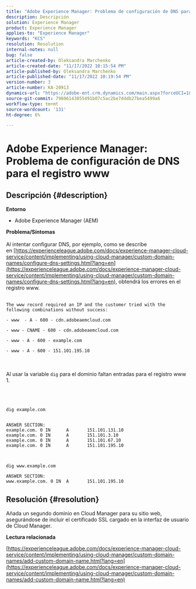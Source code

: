 ```yaml
---
title: "Adobe Experience Manager: Problema de configuración de DNS para el registro www"
description: Descripción
solution: Experience Manager
product: Experience Manager
applies-to: "Experience Manager"
keywords: "KCS"
resolution: Resolution
internal-notes: null
bug: false
article-created-by: Oleksandra Marchenko
article-created-date: "11/17/2022 10:15:54 PM"
article-published-by: Oleksandra Marchenko
article-published-date: "11/17/2022 10:19:54 PM"
version-number: 3
article-number: KA-20913
dynamics-url: "https://adobe-ent.crm.dynamics.com/main.aspx?forceUCI=1&pagetype=entityrecord&etn=knowledgearticle&id=23bab462-c566-ed11-9561-6045bd006b25"
source-git-commit: 79806143055491b07c5ac2be7dddb27bea5499a6
workflow-type: tm+mt
source-wordcount: '131'
ht-degree: 6%

---
```


# Adobe Experience Manager: Problema de configuración de DNS para el registro www

## Descripción {#description}

<b>Entorno</b>
- Adobe Experience Manager (AEM)

<b>Problema/Síntomas</b><br><br>Al intentar configurar DNS, por ejemplo, como se describe en [https://experienceleague.adobe.com/docs/experience-manager-cloud-service/content/implementing/using-cloud-manager/custom-domain-names/configure-dns-settings.html?lang=en](https://experienceleague.adobe.com/docs/experience-manager-cloud-service/content/implementing/using-cloud-manager/custom-domain-names/configure-dns-settings.html?lang=en), obtendrá los errores en el registro www. <br><br>

```
The www record required an IP and the customer tried with the following combinations without success:

- www  - A - 600 - cdn.adobeaemcloud.com

- www - CNAME - 600 - cdn.adobeaemcloud.com

- www - A - 600 - example.com

- www - A - 600 - 151.101.195.10
```

<br><br>Al usar la variable `dig` para el dominio faltan entradas para el registro www 1.<br><br><br><br>

```
dig example.com


ANSWER SECTION:
example.com. 0 IN      A       151.101.131.10
example.com. 0 IN      A       151.101.3.10
example.com. 0 IN      A       151.101.67.10
example.com. 0 IN      A       151.101.195.10

 

dig www.example.com

ANSWER SECTION:
www.example.com. 0 IN  A       151.101.195.10
```



## Resolución {#resolution}


Añada un segundo dominio en Cloud Manager para su sitio web, asegurándose de incluir el certificado SSL cargado en la interfaz de usuario de Cloud Manager.

<b>Lectura relacionada</b>

[https://experienceleague.adobe.com/docs/experience-manager-cloud-service/content/implementing/using-cloud-manager/custom-domain-names/add-custom-domain-name.html?lang=en](https://experienceleague.adobe.com/docs/experience-manager-cloud-service/content/implementing/using-cloud-manager/custom-domain-names/add-custom-domain-name.html?lang=en)
